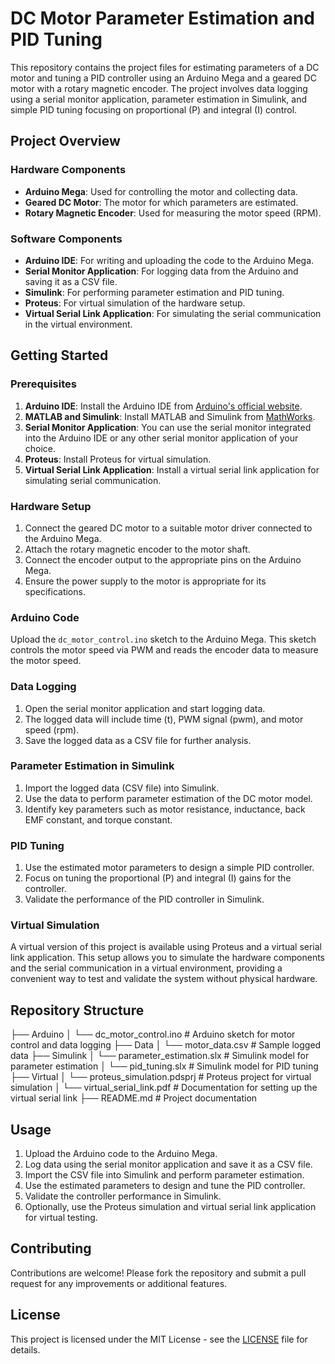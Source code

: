 # DC Motor Parameter Estimation and PID Tuning

This repository contains the project files for estimating parameters of a DC motor and tuning a PID controller using an Arduino Mega and a geared DC motor with a rotary magnetic encoder. The project involves data logging using a serial monitor application, parameter estimation in Simulink, and simple PID tuning focusing on proportional (P) and integral (I) control.

## Project Overview

### Hardware Components
- **Arduino Mega**: Used for controlling the motor and collecting data.
- **Geared DC Motor**: The motor for which parameters are estimated.
- **Rotary Magnetic Encoder**: Used for measuring the motor speed (RPM).

### Software Components
- **Arduino IDE**: For writing and uploading the code to the Arduino Mega.
- **Serial Monitor Application**: For logging data from the Arduino and saving it as a CSV file.
- **Simulink**: For performing parameter estimation and PID tuning.
- **Proteus**: For virtual simulation of the hardware setup.
- **Virtual Serial Link Application**: For simulating the serial communication in the virtual environment.

## Getting Started

### Prerequisites

1. **Arduino IDE**: Install the Arduino IDE from [Arduino's official website](https://www.arduino.cc/en/software).
2. **MATLAB and Simulink**: Install MATLAB and Simulink from [MathWorks](https://www.mathworks.com/).
3. **Serial Monitor Application**: You can use the serial monitor integrated into the Arduino IDE or any other serial monitor application of your choice.
4. **Proteus**: Install Proteus for virtual simulation.
5. **Virtual Serial Link Application**: Install a virtual serial link application for simulating serial communication.

### Hardware Setup

1. Connect the geared DC motor to a suitable motor driver connected to the Arduino Mega.
2. Attach the rotary magnetic encoder to the motor shaft.
3. Connect the encoder output to the appropriate pins on the Arduino Mega.
4. Ensure the power supply to the motor is appropriate for its specifications.

### Arduino Code

Upload the `dc_motor_control.ino` sketch to the Arduino Mega. This sketch controls the motor speed via PWM and reads the encoder data to measure the motor speed.

### Data Logging

1. Open the serial monitor application and start logging data.
2. The logged data will include time (t), PWM signal (pwm), and motor speed (rpm).
3. Save the logged data as a CSV file for further analysis.

### Parameter Estimation in Simulink

1. Import the logged data (CSV file) into Simulink.
2. Use the data to perform parameter estimation of the DC motor model.
3. Identify key parameters such as motor resistance, inductance, back EMF constant, and torque constant.

### PID Tuning

1. Use the estimated motor parameters to design a simple PID controller.
2. Focus on tuning the proportional (P) and integral (I) gains for the controller.
3. Validate the performance of the PID controller in Simulink.

### Virtual Simulation

A virtual version of this project is available using Proteus and a virtual serial link application. This setup allows you to simulate the hardware components and the serial communication in a virtual environment, providing a convenient way to test and validate the system without physical hardware.

## Repository Structure

├── Arduino
│ └── dc_motor_control.ino # Arduino sketch for motor control and data logging
├── Data
│ └── motor_data.csv # Sample logged data
├── Simulink
│ └── parameter_estimation.slx # Simulink model for parameter estimation
│ └── pid_tuning.slx # Simulink model for PID tuning
├── Virtual
│ └── proteus_simulation.pdsprj # Proteus project for virtual simulation
│ └── virtual_serial_link.pdf # Documentation for setting up the virtual serial link
├── README.md # Project documentation

## Usage

1. Upload the Arduino code to the Arduino Mega.
2. Log data using the serial monitor application and save it as a CSV file.
3. Import the CSV file into Simulink and perform parameter estimation.
4. Use the estimated parameters to design and tune the PID controller.
5. Validate the controller performance in Simulink.
6. Optionally, use the Proteus simulation and virtual serial link application for virtual testing.

## Contributing

Contributions are welcome! Please fork the repository and submit a pull request for any improvements or additional features.

## License

This project is licensed under the MIT License - see the [LICENSE](./LICENSE) file for details.
